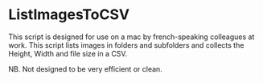 # ListImagesToCSV
This script is designed for use on a mac by french-speaking colleagues at work. This script lists images in folders and subfolders and collects the Height, Width and file size in a CSV.

NB. Not designed to be very efficient or clean.
